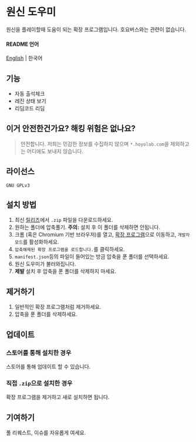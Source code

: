 # 원신 도우미
원신을 플레이할때 도움이 되는 확장 프로그램입니다. 호요버스와는 관련이 없습니다.
#### README 언어
[English](https://github.com/jwdjk392/genshin-helper/blob/main/README.md) | 한국어
## 기능
- 자동 출석체크
- 레진 상태 보기
- 리딤코드 리딤
## 이거 안전한건가요? 해킹 위험은 없나요?
> 안전합니다. 저희는 민감한 정보를 수집하지 않으며 ```*.hoyolab.com```을 제외하고는 어디에도 보내지 않습니다.
## 라이선스
```GNU GPLv3```
## 설치 방법
1. 최신 [릴리즈](https://github.com/jwdjk392/genshin-helper/releases)에서 ```.zip``` 파일을 다운로드하세요.
2. 원하는 폴더에 압축풀기. **주의:** 설치 후 이 폴더를 삭제하면 안됩니다.
3. 크롬 (혹은 Chromium 기반 브라우저)를 열고, [확장 프로그램](chrome://extensions)으로 이동하고, ```개발자 모드```를 활성화하세요.
4. ```압축해제된 확장 프로그램을 로드합니다.```를 클릭하세요.
5. ```manifest.json```등의 파일이 들어있는 방금 압축을 푼 폴더를 선택하세요.
6. 원신 도우미가 불러와집니다.
7. **제발** 설치 후 압축을 푼 폴더를 삭제하지 마세요.
## 제거하기
1. 일반적인 확장 프로그램처럼 제거하세요.
2. 압축을 푼 폴더를 삭제하세요.
## 업데이트
### 스토어를 통해 설치한 경우
스토어를 통해 업데이트 할 수 있습니다.
### 직접 ```.zip```으로 설치한 경우
확장 프로그램을 제거하고 새로 설치하면 됩니다.

## 기여하기
풀 리퀘스트, 이슈를 자유롭게 여세요.